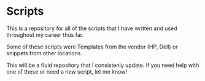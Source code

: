 # Scripts
This is a repository for all of the scripts that I have written and used throughout my career thus far.

Some of these scripts were Templates from the vendor (HP, Dell) or snippets from other locations.

This will be a fluid repository that I consistenly update. If you need help with one of these or need a new script, let me know!

